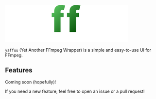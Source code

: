 ![](assets/images/yaffuu_dark.svg)

`yaffuu` (Yet Another FFmpeg Wrapper) is a simple and easy-to-use UI for FFmpeg.

## Features

Coming soon (hopefully)!

If you need a new feature, feel free to open an issue or a pull request!
